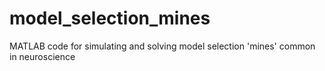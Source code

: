 # model_selection_mines
MATLAB code for simulating and solving model selection 'mines' common in neuroscience
